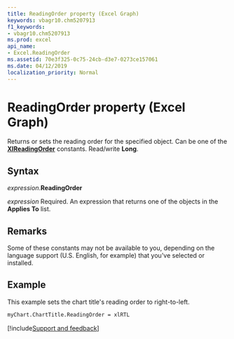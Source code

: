 ```yaml
---
title: ReadingOrder property (Excel Graph)
keywords: vbagr10.chm5207913
f1_keywords:
- vbagr10.chm5207913
ms.prod: excel
api_name:
- Excel.ReadingOrder
ms.assetid: 70e3f325-0c75-24cb-d3e7-0273ce157061
ms.date: 04/12/2019
localization_priority: Normal
---
```



# ReadingOrder property (Excel Graph)

Returns or sets the reading order for the specified object. Can be one of the **[XlReadingOrder](word.xlreadingorder.md)** constants. Read/write **Long**.

## Syntax

_expression_.**ReadingOrder**

_expression_ Required. An expression that returns one of the objects in the **Applies To** list.


## Remarks

Some of these constants may not be available to you, depending on the language support (U.S. English, for example) that you've selected or installed.


## Example

This example sets the chart title's reading order to right-to-left.

```vb
myChart.ChartTitle.ReadingOrder = xlRTL
```

[!include[Support and feedback](~/includes/feedback-boilerplate.md)]
